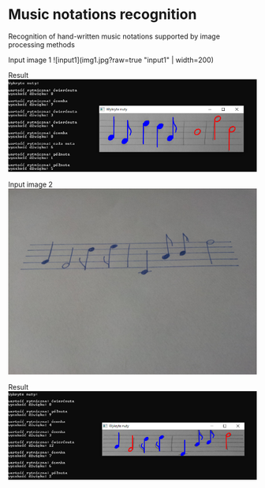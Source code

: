 # Music notations recognition
Recognition of hand-written music notations supported by image processing methods

Input image 1
![input1](img1.jpg?raw=true "input1" | width=200)

Result
![output1](img1_result.png?raw=true "output1")

Input image 2
![input2](img2.jpg?raw=true "input2")

Result
![output2](img2_result.png?raw=true "output2")
